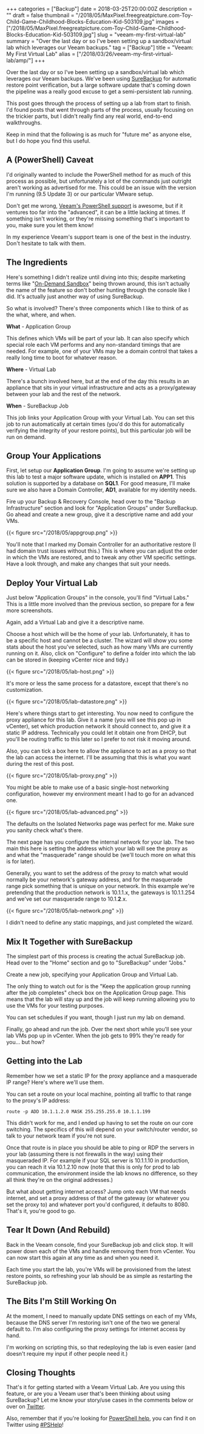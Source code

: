 +++
categories = ["Backup"]
date = 2018-03-25T20:00:00Z
description = ""
draft = false
thumbnail = "/2018/05/MaxPixel.freegreatpicture.com-Toy-Child-Game-Childhood-Blocks-Education-Kid-503109.jpg"
images = ["/2018/05/MaxPixel.freegreatpicture.com-Toy-Child-Game-Childhood-Blocks-Education-Kid-503109.jpg"]
slug = "veeam-my-first-virtual-lab"
summary = "Over the last day or so I've been setting up a sandbox/virtual lab which leverages our Veeam backups."
tag = ["Backup"]
title = "Veeam: My First Virtual Lab"
alias = ["/2018/03/26/veeam-my-first-virtual-lab/amp/"]
+++

Over the last day or so I've been setting up a sandbox/virtual lab which leverages our Veeam backups. We've been using [SureBackup](https://www.veeam.com/videos/surebackup-how-it-works-22.html) for automatic restore point verification, but a large software update that's coming down the pipeline was a really good excuse to get a semi-persistent lab running.

This post goes through the process of setting up a lab from start to finish. I'd found posts that went through parts of the process, usually focusing on the trickier parts, but I didn't really find any real world, end-to-end walkthroughs.

Keep in mind that the following is as much for "future me" as anyone else, but I do hope you find this useful.

## **A (PowerShell) Caveat**

I'd originally wanted to include the PowerShell method for as much of this process as possible, but unfortunately a lot of the commands just outright aren't working as advertised for me. This could be an issue with the version I'm running (9.5 Update 3) or our particular VMware setup.

Don't get me wrong, [Veeam's PowerShell support](https://helpcenter.veeam.com/docs/backup/powershell/getting_started.html?ver=95) is awesome, but if it ventures too far into the "advanced", it can be a little lacking at times. If something isn't working, or they're missing something that's important to you, make sure you let them know!

In my experience Veeam's support team is one of the best in the industry. Don't hesitate to talk with them.

## **The Ingredients**

Here's something I didn't realize until diving into this; despite marketing terms like "[On-Demand Sandbox](https://helpcenter.veeam.com/docs/backup/vsphere/sandbox.html?ver=95)" being thrown around, this isn't actually the name of the feature so don't bother hunting through the console like I did. It's actually just another way of using SureBackup.

So what is involved? There's three components which I like to think of as the what, where, and when.

**What** - Application Group

This defines which VMs will be part of your lab. It can also specify which special role each VM performs and any non-standard timings that are needed. For example, one of your VMs may be a domain control that takes a really long time to boot for whatever reason.

**Where** - Virtual Lab

There's a bunch involved here, but at the end of the day this results in an appliance that sits in your virtual infrastructure and acts as a proxy/gateway between your lab and the rest of the network.

**When** - SureBackup Job

This job links your Application Group with your Virtual Lab. You can set this job to run automatically at certain times (you'd do this for automatically verifying the integrity of your restore points), but this particular job will be run on demand.

## **Group Your Applications**

First, let setup our **Application Group**. I'm going to assume we're setting up this lab to test a major software update, which is installed on **APP1**. This solution is supported by a database on **SQL1**. For good measure, I'll make sure we also have a Domain Controller, **AD1**, available for my identity needs.

Fire up your Backup & Recovery Console, head over to the "Backup Infrastructure" section and look for "Application Groups" under SureBackup. Go ahead and create a new group, give it a descriptive name and add your VMs.

{{< figure src="/2018/05/appgroup.png" >}}

You'll note that I marked my Domain Controller for an authoritative restore (I had domain trust issues without this.) This is where you can adjust the order in which the VMs are restored, and to tweak any other VM specific settings. Have a look through, and make any changes that suit your needs.

## **Deploy Your Virtual Lab**

Just below "Application Groups" in the console, you'll find "Virtual Labs." This is a little more involved than the previous section, so prepare for a few more screenshots.

Again, add a Virtual Lab and give it a descriptive name.

Choose a host which will be the home of your lab. Unfortunately, it has to be a specific host and cannot be a cluster. The wizard will show you some stats about the host you've selected, such as how many VMs are currently running on it. Also, click on "Configure" to define a folder into which the lab can be stored in (keeping vCenter nice and tidy.)

{{< figure src="/2018/05/lab-host.png" >}}

It's more or less the same process for a datastore, except that there's no customization.

{{< figure src="/2018/05/lab-datastore.png" >}}

Here's where things start to get interesting. You now need to configure the proxy appliance for this lab. Give it a name (you will see this pop up in vCenter), set which production network it should connect to, and give it a static IP address. Technically you could let it obtain one from DHCP, but you'll be routing traffic to this later so I prefer to not risk it moving around.

Also, you can tick a box here to allow the appliance to act as a proxy so that the lab can access the internet. I'll be assuming that this is what you want during the rest of this post.

{{< figure src="/2018/05/lab-proxy.png" >}}

You might be able to make use of a basic single-host networking configuration, however my environment meant I had to go for an advanced one.

{{< figure src="/2018/05/lab-advanced.png" >}}

The defaults on the Isolated Networks page was perfect for me. Make sure you sanity check what's there.

The next page has you configure the internal network for your lab. The two main this here is setting the address which your lab will see the proxy as and what the "masquerade" range should be (we'll touch more on what this is for later).

Generally, you want to set the address of the proxy to match what would normally be your network's gateway address, and for the masquerade range pick something that is unique on your network. In this example we're pretending that the production network is 10.1.1.x, the gateways is 10.1.1.254 and we've set our masquerade range to 10.1.**2**.x.

{{< figure src="/2018/05/lab-network.png" >}}

I didn't need to define any static mappings, and just completed the wizard.

## **Mix It Together with SureBackup**

The simplest part of this process is creating the actual SureBackup job. Head over to the "Home" section and go to "SureBackup" under "Jobs."

Create a new job, specifying your Application Group and Virtual Lab.

The only thing to watch out for is the "Keep the application group running after the job completes" check box on the Application Group page. This means that the lab will stay up and the job will keep running allowing you to use the VMs for your testing purposes.

You can set schedules if you want, though I just run my lab on demand.

Finally, go ahead and run the job. Over the next short while you'll see your lab VMs pop up in vCenter. When the job gets to 99% they're ready for you… but how?

## **Getting into the Lab**

Remember how we set a static IP for the proxy appliance and a masquerade IP range? Here's where we'll use them.

You can set a route on your local machine, pointing all traffic to that range to the proxy's IP address:

```
route -p ADD 10.1.1.2.0 MASK 255.255.255.0 10.1.1.199
```

This didn't work for me, and I ended up having to set the route on our core switching. The specifics of this will depend on your switch/router vendor, so talk to your network team if you're not sure.

Once that route is in place you should be able to ping or RDP the servers in your lab (assuming there is not firewalls in the way) using their masqueraded IP. For example if your SQL server is 10.1.1.10 in production, you can reach it via 10.1.2.10 now (note that this is only for prod to lab communication, the environment inside the lab knows no difference, so they all think they're on the original addresses.)

But what about getting internet access? Jump onto each VM that needs internet, and set a proxy address of that of the gateway (or whatever you set the proxy to) and whatever port you'd configured, it defaults to 8080. That's it, you're good to go.

## **Tear It Down (And Rebuild)**

Back in the Veeam console, find your SureBackup job and click stop. It will power down each of the VMs and handle removing them from vCenter. You can now start this again at any time as and when you need it.

Each time you start the lab, you're VMs will be provisioned from the latest restore points, so refreshing your lab should be as simple as restarting the SureBackup job.

## **The Bits I'm Still Working On**

At the moment, I need to manually update DNS settings on each of my VMs, because the DNS server I'm restoring isn't one of the two we general default to. I'm also configuring the proxy settings for internet access by hand.

I'm working on scripting this, so that redeploying the lab is even easier (and doesn't require my input if other people need it.)

## **Closing Thoughts**

That's it for getting started with a Veeam Virtual Lab. Are you using this feature, or are you a Veeam user that's been thinking about using SureBackup? Let me know your story/use cases in the comments below or over on [Twitter](https://twitter.com/WindosNZ).

Also, remember that if you're looking for [PowerShell help](https://king.geek.nz/2018/03/20/pshelp-twitter/), you can find it on Twitter using [#PSHelp](https://twitter.com/search?f=tweets&vertical=default&q=%23pshelp&src=typd)!
